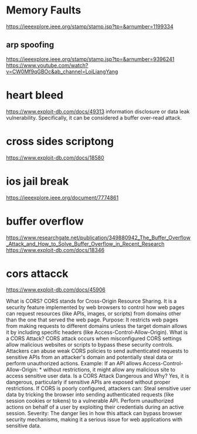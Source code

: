 # Memory Faults 
https://ieeexplore.ieee.org/stamp/stamp.jsp?tp=&arnumber=1199334


## arp spoofing
https://ieeexplore.ieee.org/stamp/stamp.jsp?tp=&arnumber=9396241
https://www.youtube.com/watch?v=CW0Mf9qGBOc&ab_channel=LoiLiangYang


# heart bleed

https://www.exploit-db.com/docs/49313
information disclosure or data leak vulnerability. Specifically, it can be considered a buffer over-read attack.


# cross sides scriptong
https://www.exploit-db.com/docs/18580

# ios jail break
https://ieeexplore.ieee.org/document/7774861


# buffer overflow
https://www.researchgate.net/publication/349880942_The_Buffer_Overflow_Attack_and_How_to_Solve_Buffer_Overflow_in_Recent_Research
https://www.exploit-db.com/docs/18346


# cors attacck 
https://www.exploit-db.com/docs/45906

What is CORS?
CORS stands for Cross-Origin Resource Sharing.
It is a security feature implemented by web browsers to control how web pages can request resources (like APIs, images, or scripts) from domains other than the one that served the web page.
Purpose: It restricts web pages from making requests to different domains unless the target domain allows it by including specific headers (like Access-Control-Allow-Origin).
What is a CORS Attack?
CORS attack occurs when misconfigured CORS settings allow malicious websites or scripts to bypass these security controls.
Attackers can abuse weak CORS policies to send authenticated requests to sensitive APIs from an attacker's domain and potentially steal data or perform unauthorized actions.
Example: If an API allows Access-Control-Allow-Origin: * without restrictions, it might allow any malicious site to access sensitive user data.
Is a CORS Attack Dangerous and Why?
Yes, it is dangerous, particularly if sensitive APIs are exposed without proper restrictions.
If CORS is poorly configured, attackers can:
Steal sensitive user data by tricking the browser into sending authenticated requests (like session cookies or tokens) to a vulnerable API.
Perform unauthorized actions on behalf of a user by exploiting their credentials during an active session.
Severity: The danger lies in how this attack can bypass browser security mechanisms, making it a serious issue for web applications with sensitive data.